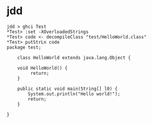 jdd
===

    jdd > ghci Test
    *Test> :set -XOverloadedStrings
    *Test> code <- decompileClass "test/HelloWorld.class"
    *Test> putStrLn code
    package test;

        class HelloWorld extends java.lang.Object {

        void HelloWorld() {
             return;
        }

        public static void main(String[] l0) {
            System.out.println("Hello world!");
            return;
        }

    }
